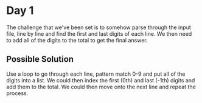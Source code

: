 # Day 1

The challenge that we've been set is to somehow parse through the input file, line by line and find the first and last digits of each line. We then need to add all of the digits to the total to get the final answer.

## Possible Solution

Use a loop to go through each line, pattern match 0-9 and put all of the digits into a list. We could then index the first (0th) and last (-1th) digits and add them to the total. We could then move onto the next line and repeat the process.
